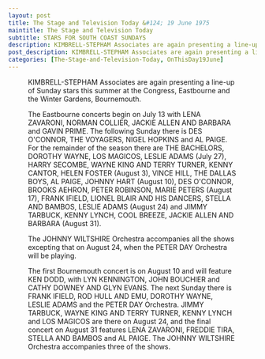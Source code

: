 ```yaml
---
layout: post
title: The Stage and Television Today &#124; 19 June 1975
maintitle: The Stage and Television Today
subtitle: STARS FOR SOUTH COAST SUNDAYS
description: KIMBRELL-STEPHAM Associates are again presenting a line-up of Sunday stars this summer at the Congress, Eastbourne and the Winter Gardens, Bournemouth.
post_description: KIMBRELL-STEPHAM Associates are again presenting a line-up of Sunday stars this summer at the Congress, Eastbourne and the Winter Gardens, Bournemouth.
categories: [The-Stage-and-Television-Today, OnThisDay19June]
---
```


<figure class="fig3">
<div class="CardLayout">
<div class="CardItem">
<p>KIMBRELL-STEPHAM Associates are again presenting a line-up of Sunday stars this summer at the Congress, Eastbourne and the Winter Gardens, Bournemouth.</p>
<p>The Eastbourne concerts begin on July 13 with LENA ZAVARONI, NORMAN COLLIER, JACKIE ALLEN AND BARBARA and GAVIN PRIME. The following Sunday there is DES O'CONNOR, THE VOYAGERS, NIGEL HOPKINS and AL PAIGE. For the remainder of the season there are THE BACHELORS, DOROTHY WAYNE, LOS MAGICOS, LESLIE ADAMS (July 27), HARRY SECOMBE, WAYNE KING AND TERRY TURNER, KENNY CANTOR, HELEN FOSTER (August 3), VINCE HILL, THE DALLAS BOYS, AL PAIGE, JOHNNY HART (August 10), DES O'CONNOR, BROOKS AEHRON, PETER ROBINSON, MARIE PETERS (August 17), FRANK IFIELD, LIONEL BLAIR AND HIS DANCERS, STELLA AND BAMBOS, LESLIE ADAMS (August 24) and JIMMY TARBUCK, KENNY LYNCH, COOL BREEZE, JACKIE ALLEN AND BARBARA (August 31).</p>
<p>The JOHNNY WILTSHIRE Orchestra accompanies all the shows excepting that on August 24, when the PETER DAY Orchestra will be playing.</p>
<p>The first Bournemouth concert is on August 10 and will feature KEN DODD, with LYN KENNINGTON, JOHN BOUCHIER and CATHY DOWNEY AND GLYN EVANS. The next Sunday there is FRANK IFIELD, ROD HULL AND EMU, DOROTHY WAYNE, LESLIE ADAMS and the PETER DAY Orchestra. JIMMY TARBUCK, WAYNE KING AND TERRY TURNER, KENNY LYNCH and LOS MAGICOS are there on August 24, and the final concert on August 31 features LENA ZAVARONI, FREDDIE TIRA, STELLA AND BAMBOS and AL PAIGE. The JOHNNY WILTSHIRE Orchestra accompanies three of the shows.</p>
</div></div>
</figure>
